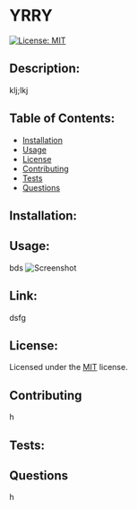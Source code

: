 # YRRY
[![License: MIT](https://img.shields.io/badge/License-MIT-yellow.svg)](https://opensource.org/licenses/MIT) 
## Description: 
klj;lkj
## Table of Contents: 
* [Installation](#installation)
* [Usage](#usage) 
* [License](#license) 
* [Contributing](#contributing) 
* [Tests](#tests) 
* [Questions](#questions) 
## Installation: 
## Usage: 
bds
![Screenshot](sdfg)
## Link: 
dsfg
## License: 
Licensed under the [MIT](https://opensource.org/licenses/MIT) license. 
## Contributing
h
## Tests: 
## Questions
h
